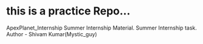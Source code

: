 # this is a practice Repo...
ApexPlanet_Internship
Summer Internship Material.
Summer Internship task.
<br>
Author - Shivam Kumar(Mystic_guy)
